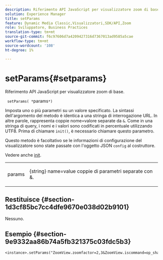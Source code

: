 ```yaml
---
description: Riferimento API JavaScript per visualizzatore zoom di base.
solution: Experience Manager
title: setParams
feature: Dynamic Media Classic,Visualizzatori,SDK/API,Zoom
role: Sviluppatore, Business Practices
translation-type: tm+mt
source-git-commit: f6c97606d7a4209427316d7367013ad9585a5cae
workflow-type: tm+mt
source-wordcount: '108'
ht-degree: 1%

---
```



# setParams{#setparams}

Riferimento API JavaScript per visualizzatore zoom di base.

` setParams( *`params`*)`

Imposta uno o più parametri su un valore specificato. La sintassi dell&#39;argomento del metodo è identica a una stringa di interrogazione URL. In altre parole, rappresenta coppie nome=valore separate da `&`. Come in una stringa di query, i nomi e i valori sono codificati in percentuale utilizzando UTF8. Prima di chiamare `init()`, è necessario chiamare questo parametro.

Questo metodo è facoltativo se le informazioni di configurazione del visualizzatore sono state passate con l&#39;oggetto JSON `config` al costruttore.

Vedere anche [init](../../../c-html5-s7-aem-asset-viewers/c-html5-20-basic-zoom-viewer-about/c-html5-20-basic-zoom-viewer-javascriptapiref/r-html5-basic-zoom-viewer-20-javascriptapiref-init.md#reference-aee94dd92a28410784f7a1792e28683b).

<table id="table_896DFF34A68A403DB93A6D597461A573"> 
 <tbody> 
  <tr> 
   <td colname="col1"> <p> <span class="codeph"> <span class="varname"> params</span> </span> </p> </td> 
   <td colname="col2"> <p> <span class="codeph"> {string}</span> name=value coppie di parametri separate con  <span class="codeph"> &amp;</span>. </p> </td> 
  </tr> 
 </tbody> 
</table>

## Restituisce {#section-1d3cf85bc7cc4dfe9670e038d02b9101}

Nessuno.

## Esempio {#section-9e9332aa86b74a5fb321375c03fdc5b3}

```
<instance>.setParams("ZoomView.zoomfactor=2,3&ZoomView.iscommand=op_sharpen%3d1")
```

